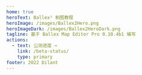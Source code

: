 ```yaml
---
home: true
heroText: Ballex² 制图教程
heroImage: /images/Ballex2Hero.png
heroImageDark: /images/Ballex2HeroDark.png
tagline: 基于 Ballex Map Editor Pro 0.10.4b1 编写
actions:
  - text: 公测进度 →
    link: /beta-status/
    type: primary
footer: 2022 Dilant
---
```


